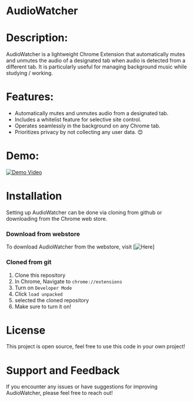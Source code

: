 # AudioWatcher

# Description:

AudioWatcher is a lightweight Chrome Extension that automatically mutes and unmutes the audio of a designated tab when audio is detected from a different tab. It is particularly useful for managing background music while studying / working.

# Features:

- Automatically mutes and unmutes audio from a designated tab.
- Includes a whitelist feature for selective site control.
- Operates seamlessly in the background on any Chrome tab.
- Prioritizes privacy by not collecting any user data. 😊

# Demo:

[![Demo Video]()]()

# Installation

Setting up AudioWatcher can be done via cloning from github or downloading from the Chrome web store.

### Download from webstore

To download AudioWatcher from the webstore, visit [![Here]()]

### Cloned from git

1. Clone this repository
2. In Chrome, Navigate to `chrome://extensions`
3. Turn on `Developer Mode`
4. Click `load unpacked`
5. selected the cloned repository
6. Make sure to turn it on!

# License

This project is open source, feel free to use this code in your own project!

# Support and Feedback

If you encounter any issues or have suggestions for improving AudioWatcher, please feel free to reach out!
